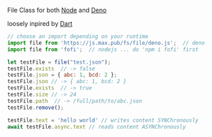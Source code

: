 

File Class for both [Node](https://nodejs.org/) and [Deno](https://deno.land)   

loosely inpired by [Dart](https://api.dart.dev/dart-io/File-class.html)

```javascript
// choose an import depending on your runtime
import file from 'https://js.max.pub/fs/file/deno.js';  // deno 
import file from 'fofi';  // nodejs ... do 'npm i fofi' first

let testFile = file("test.json");
testFile.exists  // -> false
testFile.json = { abc: 1, bcd: 2 };
testFile.json // -> { abc: 1, bcd: 2 }
testFile.exists  // -> true
testFile.size // -> 24
testFile.path  // -> /full/path/to/abc.json
testFile.remove(); 

testFile.text = 'hello world' // writes content SYNChronously
await testFile.async.text // reads content ASYNChronously
```
